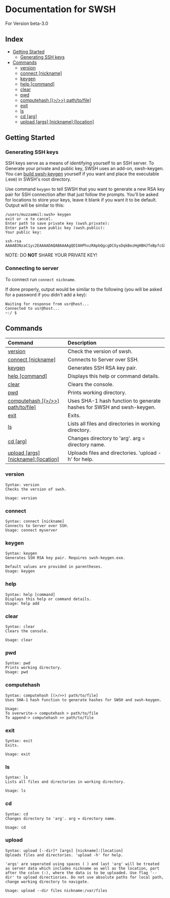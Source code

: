 # Documentation for SWSH

For Version beta-3.0

## Index

* [Getting Started](#getting-started)
  * [Generating SSH keys](#generating-ssh-keys)
* [Commands](#commands)
  * [version](#version)
  * [connect [nickname]](#connect)
  * [keygen](#keygen)
  * [help    [command]](#help)
  * [clear](#clear)
  * [pwd](#pwd)
  * [computehash [(>/>>) path/to/file]](#computehash)
  * [exit](#exit)
  * [ls](#ls)
  * [cd [arg]](#cd)
  * [upload [args] [nickname]:[location]](#upload)

## Getting Started

### Generating SSH keys

SSH keys serve as a means of identifying yourself to an SSH server. To Generate your private and public key, SWSH uses an add-on, swsh-keygen. You can [build swsh-keygen](https://github.com/SecureWindowsShell/swsh-keygen) yourself if you want and place the executable (.exe) in SWSH's root directory. 

Use command ```keygen``` to tell SWSH that you want to generate a new RSA key pair for SSH connection after that just follow the prompts. 
You'll be asked for locations to store your keys, leave it blank if you want it to be default.
Output will be similar to this:

```swsh
/users/muzzammil:swsh> keygen
exit or -e to cancel.
Enter path to save private key (swsh.private): 
Enter path to save public key (swsh.public):
Your public key:

ssh-rsa AAAAB3NzaC1yc2EAAAADAQABAAAAgQDIAHPhxzRApbQgcgDCXysDqkBezHgHBHJTeBpfcGXfkHyGKUlbv7X1Ftz5Qyl6lEPwTg2vOR+FCMKbOOVbv5ISZXJJyGSiPPqis0Jfp58wmSjPuyS78N+ZgqynD6SXbcKbJhEYtriPBKueraj3lY3DYQjRQR42YoeAqjcAg2Riew==
```

NOTE: DO **NOT** SHARE YOUR PRIVATE KEY!

### Connecting to server

To connect run ```connect nickname```.

If done properly, output would be similar to the following (you will be asked for a password if you didn't add a key):

```swsh
Waiting for response from usr@host...
Connected to usr@host...
~:/ $
```

## Commands

| Command                                           | Description                                                            |
|:--------------------------------------------------|:-----------------------------------------------------------------------|
| [version](#version)                               | Check the version of swsh.                                             |
| [connect [nickname]](#connect)                    | Connects to Server over SSH.                                           |
| [keygen](#keygen)                                 | Generates SSH RSA key pair.                                            |
| [help    [command]](#help)                        | Displays this help or command details.                                 |
| [clear](#clear)                                   | Clears the console.                                                    |
| [pwd](#pwd)                                       | Prints working directory.                                              |
| [computehash [(>/>>) path/to/file]](#computehash) | Uses SHA-1 hash function to generate hashes for SWSH and swsh-keygen.  |
| [exit](#exit)                                     | Exits.                                                                 |
| [ls](#ls)                                         | Lists all files and directories in working directory.                  |
| [cd [arg]](#cd)                                   | Changes directory to 'arg'. arg = directory name.                      |
| [upload [args] [nickname]:[location]](#upload)    | Uploads files and directories. 'upload -h' for help.                   |

### version

```swsh
Syntax: version
Checks the version of swsh.

Usage: version
```

### connect

```swsh
Syntax: connect [nickname]
Connects to Server over SSH.
Usage: connect myserver
```

### keygen

```swsh
Syntax: keygen
Generates SSH RSA key pair. Requires swsh-keygen.exe.

Default values are provided in parentheses.
Usage: keygen
```

### help

```swsh
Syntax: help [command]
Displays this help or command details.
Usage: help add
```

### clear

```swsh
Syntax: clear
Clears the console.

Usage: clear
```

### pwd

```swsh
Syntax: pwd
Prints working directory.
Usage: pwd
```

### computehash

```swsh
Syntax: computehash [(>/>>) path/to/file]
Uses SHA-1 hash function to generate hashes for SWSH and swsh-keygen.

Usage:
To overwrite-> computehash > path/to/file
To append-> computehash >> path/to/file
```

### exit

```swsh
Syntax: exit
Exits.

Usage: exit
```

### ls

```swsh
Syntax: ls
Lists all files and directories in working directory.

Usage: ls
```

### cd

```swsh
Syntax: cd
Changes directory to 'arg'. arg = directory name.

Usage: cd
```

### upload

```swsh
Syntax: upload [--dir]* [args] [nickname]:[location]
Uploads files and directories. 'upload -h' for help.

'args' are seperated using spaces ( ) and last 'arg' will be treated as server data which includes nickname as well as the location, part after the colon (:), where the data is to be uploaded. Use flag '--dir' to upload directiories. Do not use absolute paths for local path, change working directory to navigate.

Usage: upload --dir files nickname:/var/files
```
